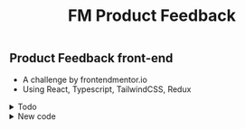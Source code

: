 <h1 style='padding:1rem;font-weight:bold' align='center'>FM Product Feedback</h1>

## Product Feedback front-end

- A challenge by frontendmentor.io
- Using React, Typescript, TailwindCSS, Redux

<details>
<summary>Todo</summary>

```js
// fix bugs, auth & enable registering
```

</details>

<details>
<summary>New code</summary>

```js
// Color filtering svg via tailwind
// "brightness-200 contrast-200"

// textContent =>  Read target value when you cannot use target.value
// const value = target.closest("li")?.children[0].textContent as StatusType;
```

redux-ts

```js
// npm i --save-exact @types/react-redux react-redux redux redux-thunk
```

<details>
<summary>Handling responsive viewport</summary>

```js
const [viewport, setViewport] = useState(window.innerWidth);

const handleResize = () => {
	setViewport(window.innerWidth);
};

useEffect(() => {
	window.addEventListener("resize", handleResize);
	return () => window.removeEventListener("resize", handleResize);
});
```

</details>

</details>
